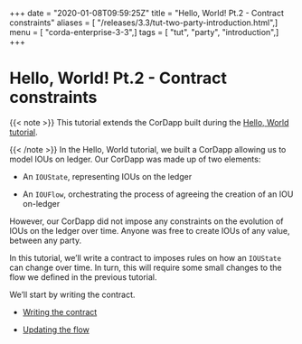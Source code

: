 +++
date = "2020-01-08T09:59:25Z"
title = "Hello, World! Pt.2 - Contract constraints"
aliases = [ "/releases/3.3/tut-two-party-introduction.html",]
menu = [ "corda-enterprise-3-3",]
tags = [ "tut", "party", "introduction",]
+++


# Hello, World! Pt.2 - Contract constraints


{{< note >}}
This tutorial extends the CorDapp built during the [Hello, World tutorial](hello-world-introduction.md).

{{< /note >}}
In the Hello, World tutorial, we built a CorDapp allowing us to model IOUs on ledger. Our CorDapp was made up of two
            elements:


* An `IOUState`, representing IOUs on the ledger


* An `IOUFlow`, orchestrating the process of agreeing the creation of an IOU on-ledger


However, our CorDapp did not impose any constraints on the evolution of IOUs on the ledger over time. Anyone was free
            to create IOUs of any value, between any party.

In this tutorial, we’ll write a contract to imposes rules on how an `IOUState` can change over time. In turn, this
            will require some small changes to the flow we defined in the previous tutorial.

We’ll start by writing the contract.


* [Writing the contract](tut-two-party-contract.md)

* [Updating the flow](tut-two-party-flow.md)



